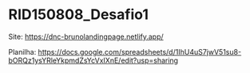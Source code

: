 # RID150808_Desafio1

Site: https://dnc-brunolandingpage.netlify.app/

Planilha: https://docs.google.com/spreadsheets/d/1IhU4uS7jwV51su8-bORQz1ysYRleYkpmdZsYcVxIXnE/edit?usp=sharing
